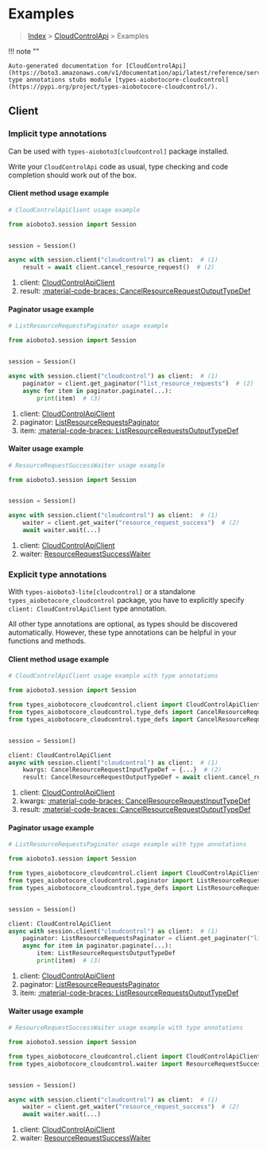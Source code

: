 # Examples

> [Index](../README.md) > [CloudControlApi](./README.md) > Examples

!!! note ""

    Auto-generated documentation for [CloudControlApi](https://boto3.amazonaws.com/v1/documentation/api/latest/reference/services/cloudcontrol.html#cloudcontrolapi)
    type annotations stubs module [types-aiobotocore-cloudcontrol](https://pypi.org/project/types-aiobotocore-cloudcontrol/).

## Client

### Implicit type annotations

Can be used with `types-aioboto3[cloudcontrol]` package installed.

Write your `CloudControlApi` code as usual,
type checking and code completion should work out of the box.



#### Client method usage example

```python
# CloudControlApiClient usage example

from aioboto3.session import Session


session = Session()

async with session.client("cloudcontrol") as client:  # (1)
    result = await client.cancel_resource_request()  # (2)
```

1. client: [CloudControlApiClient](./client.md)
2. result: [:material-code-braces: CancelResourceRequestOutputTypeDef](./type_defs.md#cancelresourcerequestoutputtypedef)



#### Paginator usage example

```python
# ListResourceRequestsPaginator usage example

from aioboto3.session import Session


session = Session()

async with session.client("cloudcontrol") as client:  # (1)
    paginator = client.get_paginator("list_resource_requests")  # (2)
    async for item in paginator.paginate(...):
        print(item)  # (3)
```

1. client: [CloudControlApiClient](./client.md)
2. paginator: [ListResourceRequestsPaginator](./paginators.md#listresourcerequestspaginator)
3. item: [:material-code-braces: ListResourceRequestsOutputTypeDef](./type_defs.md#listresourcerequestsoutputtypedef)



#### Waiter usage example

```python
# ResourceRequestSuccessWaiter usage example

from aioboto3.session import Session


session = Session()

async with session.client("cloudcontrol") as client:  # (1)
    waiter = client.get_waiter("resource_request_success")  # (2)
    await waiter.wait(...)
```

1. client: [CloudControlApiClient](./client.md)
2. waiter: [ResourceRequestSuccessWaiter](./waiters.md#resourcerequestsuccesswaiter)


### Explicit type annotations

With `types-aioboto3-lite[cloudcontrol]`
or a standalone `types_aiobotocore_cloudcontrol` package, you have to explicitly specify
`client: CloudControlApiClient` type annotation.

All other type annotations are optional, as types should be discovered automatically.
However, these type annotations can be helpful in your functions and methods.


#### Client method usage example

```python
# CloudControlApiClient usage example with type annotations

from aioboto3.session import Session

from types_aiobotocore_cloudcontrol.client import CloudControlApiClient
from types_aiobotocore_cloudcontrol.type_defs import CancelResourceRequestOutputTypeDef
from types_aiobotocore_cloudcontrol.type_defs import CancelResourceRequestInputTypeDef


session = Session()

client: CloudControlApiClient
async with session.client("cloudcontrol") as client:  # (1)
    kwargs: CancelResourceRequestInputTypeDef = {...}  # (2)
    result: CancelResourceRequestOutputTypeDef = await client.cancel_resource_request(**kwargs)  # (3)
```

1. client: [CloudControlApiClient](./client.md)
2. kwargs: [:material-code-braces: CancelResourceRequestInputTypeDef](./type_defs.md#cancelresourcerequestinputtypedef)
3. result: [:material-code-braces: CancelResourceRequestOutputTypeDef](./type_defs.md#cancelresourcerequestoutputtypedef)



#### Paginator usage example

```python
# ListResourceRequestsPaginator usage example with type annotations

from aioboto3.session import Session

from types_aiobotocore_cloudcontrol.client import CloudControlApiClient
from types_aiobotocore_cloudcontrol.paginator import ListResourceRequestsPaginator
from types_aiobotocore_cloudcontrol.type_defs import ListResourceRequestsOutputTypeDef


session = Session()

client: CloudControlApiClient
async with session.client("cloudcontrol") as client:  # (1)
    paginator: ListResourceRequestsPaginator = client.get_paginator("list_resource_requests")  # (2)
    async for item in paginator.paginate(...):
        item: ListResourceRequestsOutputTypeDef
        print(item)  # (3)
```

1. client: [CloudControlApiClient](./client.md)
2. paginator: [ListResourceRequestsPaginator](./paginators.md#listresourcerequestspaginator)
3. item: [:material-code-braces: ListResourceRequestsOutputTypeDef](./type_defs.md#listresourcerequestsoutputtypedef)



#### Waiter usage example

```python
# ResourceRequestSuccessWaiter usage example with type annotations

from aioboto3.session import Session

from types_aiobotocore_cloudcontrol.client import CloudControlApiClient
from types_aiobotocore_cloudcontrol.waiter import ResourceRequestSuccessWaiter


session = Session()

async with session.client("cloudcontrol") as client:  # (1)
    waiter = client.get_waiter("resource_request_success")  # (2)
    await waiter.wait(...)
```

1. client: [CloudControlApiClient](./client.md)
2. waiter: [ResourceRequestSuccessWaiter](./waiters.md#resourcerequestsuccesswaiter)


